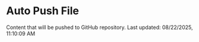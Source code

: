 # Auto Push File

Content that will be pushed to GitHub repository.
Last updated: 08/22/2025, 11:10:09 AM